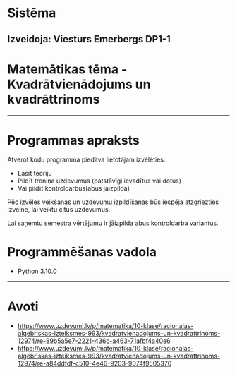 # Sistēma 
Izveidoja: Viesturs Emerbergs DP1-1
---
# Matemātikas tēma - Kvadrātvienādojums un kvadrāttrinoms
---
# Programmas apraksts
Atverot kodu programma piedāva lietotājam izvēlēties:
* Lasīt teoriju
* Pildīt treniņa uzdevumus (patstāvīgi ievadītus vai dotus)
* Vai pildīt kontroldarbus(abus jāizpilda)

Pēc izvēles veikšanas un uzdevumu izpildīšanas būs iespēja atzgriezties izvēlnē, lai veiktu citus uzdevumus.

Lai saņemtu semestra vērtējumu ir jāizpilda abus kontroldarba variantus.

# Programmēšanas vadola
* Python 3.10.0
---
# Avoti 
* https://www.uzdevumi.lv/p/matematika/10-klase/racionalas-algebriskas-izteiksmes-993/kvadratvienadojums-un-kvadrattrinoms-12974/re-89b5a5e7-2221-436c-a463-71afbf4a40e6
* https://www.uzdevumi.lv/p/matematika/10-klase/racionalas-algebriskas-izteiksmes-993/kvadratvienadojums-un-kvadrattrinoms-12974/re-a84ddfdf-c510-4e46-9203-9074f9505370
